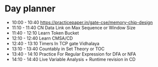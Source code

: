 

# Day planner

- 10:00 - 10:40 https://practicepaper.in/gate-cse/memory-chip-design
- 11:10 - 11:40 CN Data Link on Max Sequence or Window Size
- 11:40 - 12:10 Learn Token Bucket
- 12:10 - 12:40 Learn CMSA/CD
- 12:40 - 13:10 Timers In TCP gate Vidhalaya
- 13:10 - 13:40 Countably in Set Theory or TOC
- 13:40 - 14:10 Practice For Regular Expression for DFA or NFA
- 14:10 - 14:40 Live Variable Analysis + Runtime revision in CD

